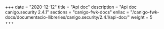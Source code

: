 +++
date        = "2020-12-12"
title       = "Api doc"
description = "Api doc canigo.security 2.4.1"
sections    = "canigo-fwk-docs"
enllac		= "/canigo-fwk-docs/documentacio-llibreries/canigo.security/2.4.1/api-doc/"
weight		= 5
+++
